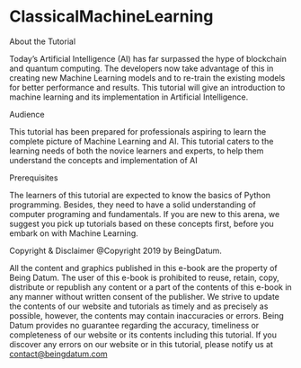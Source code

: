 # ClassicalMachineLearning

About the Tutorial             
                                                                                          
Today’s Artificial Intelligence (AI) has far surpassed the hype of blockchain and quantum computing. The developers now take advantage of this in creating new Machine Learning models and to re-train the existing models for better performance and results. This tutorial will give an introduction to machine learning and its implementation in Artificial Intelligence.

Audience 

This tutorial has been prepared for professionals aspiring to learn the complete picture of Machine Learning and AI. This tutorial caters to the learning needs of both the novice learners and experts, to help them understand the concepts and implementation of AI

Prerequisites 

The learners of this tutorial are expected to know the basics of Python programming. Besides, they need to have a solid understanding of computer programing and fundamentals. If you are new to this arena, we suggest you pick up tutorials based on these concepts first, before you embark on with Machine Learning.

Copyright & Disclaimer 
@Copyright 2019 by BeingDatum. 

All the content and graphics published in this e-book are the property of Being Datum. The user of this e-book is prohibited to reuse, retain, copy, distribute or republish any content or a part of the contents of this e-book in any manner without written consent of the publisher. We strive to update the contents of our website and tutorials as timely and as precisely as possible, however, the contents may contain inaccuracies or errors. Being Datum provides no guarantee regarding the accuracy, timeliness or completeness of our website or its contents including this tutorial. If you discover any errors on our website or in this tutorial, please notify us at contact@beingdatum.com
